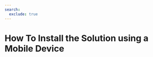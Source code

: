 ```yaml
---
search:
  exclude: true
---
```


# How To Install the Solution using a Mobile Device

<script>
document.location.href="../How-to-Install-the-Solution-using-a-Mobile-Device/";
</script>